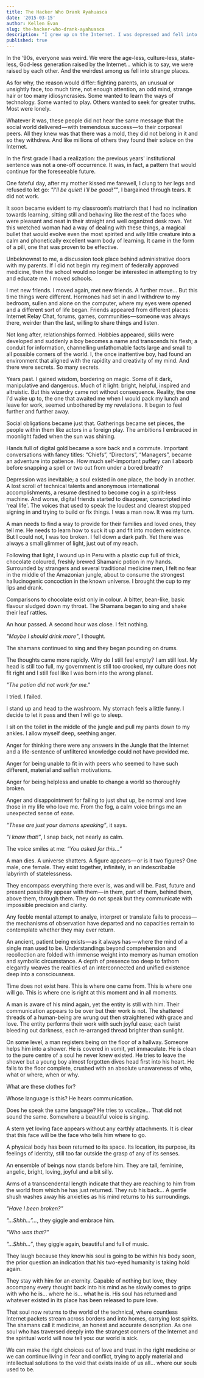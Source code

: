 ```yaml
---
title: The Hacker Who Drank Ayahuasca
date: '2015-03-15'
author: Kellen Evan
slug: the-hacker-who-drank-ayahuasca
description: "I grew up on the Internet. I was depressed and fell into some mysterious and strange places. But none came close to what I experienced in the Amazon..."
published: true
---
```


In the ‘90s, everyone was weird. We were the age-less, culture-less, state-less, God-less generation raised by the Internet… which is to say, we were raised by each other. And the weirdest among us fell into strange places.

As for why, the reason would differ: fighting parents, an unusual or unsightly face, too much time, not enough attention, an odd mind, strange hair or too many idiosyncrasies. Some wanted to learn the ways of technology. Some wanted to play. Others wanted to seek for greater truths. Most were lonely.

Whatever it was, these people did not hear the same message that the social world delivered — with tremendous success — to their corporeal peers. All they knew was that there was a mold, they did not belong in it and so they withdrew. And like millions of others they found their solace on the Internet.

In the first grade I had a realization: the previous years' institutional sentence was not a one-off occurrence. It was, in fact, a pattern that would continue for the foreseeable future.

One fateful day, after my mother kissed me farewell, I clung to her legs and refused to let go: *"I'll be quiet! I'll be good!""*, I bargained through tears. It did not work.

It soon became evident to my classroom’s matriarch that I had no inclination towards learning, sitting still and behaving like the rest of the faces who were pleasant and neat in their straight and well organized desk rows. Yet this wretched woman had a way of dealing with these things, a magical bullet that would evolve even the most spirited and wily little creature into a calm and phonetically excellent warm body of learning. It came in the form of a pill, one that was proven to be effective.

Unbeknownst to me, a discussion took place behind administrative doors with my parents. If I did not begin my regiment of federally approved medicine, then the school would no longer be interested in attempting to try and educate me. I moved schools.

I met new friends. I moved again, met new friends. A further move... But this time things were different. Hormones had set in and I withdrew to my bedroom, sullen and alone on the computer, where my eyes were opened and a different sort of life began. Friends appeared from different places: Internet Relay Chat, forums, games, communities — someone was always there, weirder than the last, willing to share things and listen.

Not long after, relationships formed. Hobbies appeared, skills were developed and suddenly a boy becomes a name and transcends his flesh; a conduit for information, channelling unfathomable facts large and small to all possible corners of the world. I, the once inattentive boy, had found an environment that aligned with the rapidity and creativity of my mind. And there were secrets. So many secrets.

Years past. I gained wisdom, bordering on magic. Some of it dark, manipulative and dangerous. Much of it light: bright, helpful, inspired and altruistic. But this wizardry came not without consequence. Reality, the one I'd wake up to, the one that awaited me when I would pack my lunch and leave for work, seemed unbothered by my revelations. It began to feel further and further away.

Social obligations became just that. Gatherings became set pieces, the people within them like actors in a foreign play. The ambitions I embraced in moonlight faded when the sun was shining.

Hands full of digital gold became a sore back and a commute. Important conversations with fancy titles: “Chiefs”, “Directors”, “Managers”, became an adventure into patience. How much self-important puffery can I absorb before snapping a spell or two out from under a bored breath?

Depression was inevitable; a soul existed in one place, the body in another. A lost scroll of technical talents and anonymous international accomplishments, a resume destined to become cog in a spirit-less machine. And worse, digital friends started to disappear, conscripted into 'real life'. The voices that used to speak the loudest and clearest stopped signing in and trying to build or fix things. I was a man now. It was my turn.

A man needs to find a way to provide for their families and loved ones, they tell me. He needs to learn how to suck it up and fit into modern existence. But I could not, I was too broken. I fell down a dark path. Yet there was always a small glimmer of light, just out of my reach.

Following that light, I wound up in Peru with a plastic cup full of thick, chocolate coloured, freshly brewed Shamanic potion in my hands. Surrounded by strangers and several traditional medicine men, I felt no fear in the middle of the Amazonian jungle, about to consume the strongest hallucinogenic concoction in the known universe. I brought the cup to my lips and drank.

Comparisons to chocolate exist only in colour. A bitter, bean-like, basic flavour sludged down my throat. The Shamans began to sing and shake their leaf rattles.

An hour passed. A second hour was close. I felt nothing.

_"Maybe I should drink more"_, I thought.

The shamans continued to sing and they began pounding on drums.

The thoughts came more rapidly. Why do I still feel empty? I am still lost. My head is still too full, my government is still too crooked, my culture does not fit right and I still feel like I was born into the wrong planet.

_"The potion did not work for me."_

I tried. I failed.

I stand up and head to the washroom. My stomach feels a little funny. I decide to let it pass and then I will go to sleep.

I sit on the toilet in the middle of the jungle and pull my pants down to my ankles. I allow myself deep, seething anger.

Anger for thinking there were any answers in the Jungle that the Internet and a life-sentence of unfiltered knowledge could not have provided me.

Anger for being unable to fit in with peers who seemed to have such different, material and selfish motivations.

Anger for being helpless and unable to change a world so thoroughly broken.

Anger and disappointment for failing to just shut up, be normal and love those in my life who love me. From the fog, a calm voice brings me an unexpected sense of ease.

_“These are just your demons speaking”_, it says.

_“I know that!”_, I snap back, not nearly as calm.

The voice smiles at me: _“You asked for this…”_

A man dies. A universe shatters. A figure appears — or is it two figures? One male, one female. They exist together, infinitely, in an indescribable labyrinth of statelessness.

They encompass everything there ever is, was and will be. Past, future and present possibility appear with them — in them, part of them, behind them, above them, through them. They do not speak but they communicate with impossible precision and clarity.

Any feeble mental attempt to analye, interpret or translate fails to process — the mechanisms of observation have departed and no capacities remain to contemplate whether they may ever return.

An ancient, patient being exists — as it always has — where the mind of a single man used to be. Understandings beyond comprehension and recollection are folded with immense weight into memory as human emotion and symbolic circumstance. A depth of presence too deep to fathom elegantly weaves the realities of an interconnected and unified existence deep into a consciousness.

Time does not exist here. This is where one came from. This is where one will go. This is where one is right at this moment and in all moments.

A man is aware of his mind again, yet the entity is still with him. Their communication appears to be over but their work is not. The shattered threads of a human-being are wrung out then straightened with grace and love. The entity performs their work with such joyful ease; each twist bleeding out darkness, each re-arranged thread brighter than sunlight.

On some level, a man registers being on the floor of a hallway. Someone helps him into a shower. He is covered in vomit, yet immaculate. He is clean to the pure centre of a soul he never knew existed. He tries to leave the shower but a young boy almost forgotten dives head first into his heart. He falls to the floor complete, crushed with an absolute unawareness of who, what or where, when or why.

What are these clothes for?

Whose language is this? He hears communication.

Does he speak the same language? He tries to vocalize… That did not sound the same. Somewhere a beautiful voice is singing.

A stern yet loving face appears without any earthly attachments. It is clear that this face will be the face who tells him where to go.

A physical body has been returned to its space. Its location, its purpose, its feelings of identity, still too far outside the grasp of any of its senses.

An ensemble of beings now stands before him. They are tall, feminine, angelic, bright, loving, joyful and a bit silly.

Arms of a transcendental length indicate that they are reaching to him from the world from which he has just returned. They rub his back… A gentle shush washes away his anxieties as his mind returns to his surroundings.

_"Have I been broken?"_

_“…Shhh…”…_, they giggle and embrace him.

_"Who was that?"_

_“…Shhh…”_, they giggle again, beautiful and full of music.

They laugh because they know his soul is going to be within his body soon, the prior question an indication that his two-eyed humanity is taking hold again.

They stay with him for an eternity. Capable of nothing but love, they accompany every thought back into his mind as he slowly comes to grips with who he is… where he is… what he is. His soul has returned and whatever existed in its place has been released to pure love.

That soul now returns to the world of the technical, where countless Internet packets stream across borders and into homes, carrying lost spirits. The shamans call it medicine, an honest and accurate description. As one soul who has traversed deeply into the strangest corners of the Internet and the spiritual world will now tell you: our world is sick.

We can make the right choices out of love and trust in the right medicine or we can continue living in fear and conflict, trying to apply material and intellectual solutions to the void that exists inside of us all… where our souls used to be.
